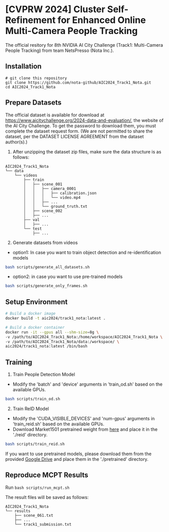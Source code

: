 # [CVPRW 2024] Cluster Self-Refinement for Enhanced Online Multi-Camera People Tracking

The official resitory for 8th NVIDIA AI City Challenge (Track1: Multi-Camera People Tracking) from team NetsPresso (Nota Inc.).


## Installation
```
# git clone this repository
git clone https://github.com/nota-github/AIC2024_Track1_Nota.git
cd AIC2024_Track1_Nota
```

## Prepare Datasets

The official dataset is available for download at https://www.aicitychallenge.org/2024-data-and-evaluation/, the website of the AI City Challenge. 
To get the password to download them, you must complete the dataset request form.
(We are not permitted to share the dataset, per the DATASET LICENSE AGREEMENT from the dataset author(s).)

1. After unzipping the dataset zip files, make sure the data structure is as follows:

```
AIC2024_Track1_Nota
└── data
    └── videos
        ├── train
        │   ├── scene_001
        │   │   ├── camera_0001
        │   │   │   ├── calibration.json
        │   │   │   └── video.mp4
        │   │   ├── ...
        │   │   └── ground_truth.txt
        │   ├── scene_002
        │   ├── ...
        ├── val
        │   ├── ...
        └── test
            ├── ...
```

2. Generate datasets from videos
- option1: In case you want to train object detection and re-identification models
```bash 
bash scripts/generate_all_datasets.sh
```

- option2: in case you want to use pre-trained models
```bash 
bash scripts/generate_only_frames.sh
```

## Setup Environment
```bash
# Build a docker image
docker build -t aic2024/track1_nota:latest .

# Build a docker container
docker run -it --gpus all --shm-size=8g \
-v /path/to/AIC2024_Track1_Nota:/home/workspace/AIC2024_Track1_Nota \
-v /path/to/AIC2024_Track1_Nota/data:/workspace/ \
aic2024/track1_nota:latest /bin/bash

```


## Training
1. Train People Detection Model
- Modify the 'batch' and 'device' arguments in 'train_od.sh' based on the available GPUs.
```bash 
bash scripts/train_od.sh
```

2. Train ReID Model
- Modify the 'CUDA_VISIBLE_DEVICES' and 'num-gpus' arguments in 'train_reid.sh' based on the available GPUs.
- Download Market1501 pretrained weight from [here](https://github.com/JDAI-CV/fast-reid/releases/download/v0.1.1/msmt_sbs_R50-ibn.pth) and place it in the './reid' directory.
```bash 
bash scripts/train_reid.sh
```

If you want to use pretrained models, please download them from the provided [Google Drive](https://drive.google.com/drive/folders/1f9vTZA336qr9JL8nPbA9fmH5hVU8rcuJ?usp=sharing) and place them in the './pretrained' directory. 


## Reproduce MCPT Results
Run `bash scripts/run_mcpt.sh`  

The result files will be saved as follows:

```
AIC2024_Track1_Nota
└── results
    ├── scene_061.txt
    ├── ...
    └── track1_submission.txt
```
